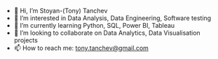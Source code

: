 - 👋 Hi, I’m Stoyan-(Tony) Tanchev
- 👀 I’m interested in Data Analysis, Data Engineering, Software testing
- 🌱 I’m currently learning Python, SQL, Power BI, Tableau
- 💞️ I’m looking to collaborate on Data Analytics, Data Visualisation projects
- 📫 How to reach me: tony.tanchev@gmail.com

<!---
tanchevtony/tanchevtony is a ✨ special ✨ repository because its `README.md` (this file) appears on your GitHub profile.
You can click the Preview link to take a look at your changes.
--->
